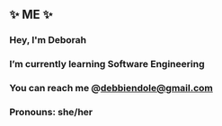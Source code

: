 ##  ✨ ME ✨ 
### Hey, I'm Deborah
### I’m currently learning Software Engineering
### You can reach me @debbiendole@gmail.com
### Pronouns: she/her

<!---
deeedee3/deeedee3 is a ✨ special ✨ repository because its `README.md` (this file) appears on your GitHub profile.
You can click the Preview link to take a look at your changes.
--->
